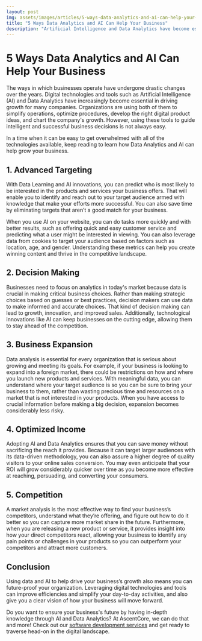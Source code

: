 ```yaml
---
layout: post
img: assets/images/articles/5-ways-data-analytics-and-ai-can-help-your-business.jpg
title: "5 Ways Data Analytics and AI Can Help Your Business"
description: "Artificial Intelligence and Data Analytics have become essential in driving growth for many companies. They are being used to simplify operations, optimize procedures and develop the right digital product ideas. Read more about how they will help you make the right decisions to move your business forward."
---
```


# 5 Ways Data Analytics and AI Can Help Your Business

The ways in which businesses operate have undergone drastic changes over the years. Digital technologies and tools such as Artificial Intelligence (AI) and Data Analytics have increasingly become essential in driving growth for many companies. Organizations are using both of them to simplify operations, optimize procedures, develop the right digital product ideas, and chart the company's growth. However, using these tools to guide intelligent and successful business decisions is not always easy.

In a time when it can be easy to get overwhelmed with all of the technologies available, keep reading to learn how Data Analytics and AI can help grow your business.

## 1. Advanced Targeting

With Data Learning and AI innovations, you can predict who is most likely to be interested in the products and services your business offers. That will enable you to identify and reach out to your target audience armed with knowledge that make your efforts more successful. You can also save time by eliminating targets that aren’t a good match for your business.

When you use AI on your website, you can do tasks more quickly and with better results, such as offering quick and easy customer service and predicting what a user might be interested in viewing. You can also leverage data from cookies to target your audience based on factors such as location, age, and gender. Understanding these metrics can help you create winning content and thrive in the competitive landscape.

## 2. Decision Making

Businesses need to focus on analytics in today's market because data is crucial in making critical business choices. Rather than making strategic choices based on guesses or best practices, decision makers can use data to make informed and accurate choices. That kind of decision making can lead to growth, innovation, and improved sales. Additionally, technological innovations like AI can keep businesses on the cutting edge, allowing them to stay ahead of the competition.

## 3. Business Expansion

Data analysis is essential for every organization that is serious about growing and meeting its goals. For example, if your business is looking to expand into a foreign market, there could be restrictions on how and where you launch new products and services. With meaningful data, you can understand where your target audience is so you can be sure to bring your business to them, rather than wasting precious time and resources on a market that is not interested in your products. When you have access to crucial information before making a big decision, expansion becomes considerably less risky.

## 4. Optimized Income

Adopting AI and Data Analytics ensures that you can save money without sacrificing the reach it provides. Because it can target larger audiences with its data-driven methodology, you can also assure a higher degree of quality visitors to your online sales conversion. You may even anticipate that your ROI will grow considerably quicker over time as you become more effective at reaching, persuading, and converting your consumers.

## 5. Competition

A market analysis is the most effective way to find your business’s competitors, understand what they’re offering, and figure out how to do it better so you can capture more market share in the future. Furthermore, when you are releasing a new product or service, it provides insight into how your direct competitors react, allowing your business to identify any pain points or challenges in your products so you can outperform your competitors and attract more customers.

## Conclusion

Using data and AI to help drive your business’s growth also means you can future-proof your organization. Leveraging digital technologies and tools can improve efficiencies and simplify your day-to-day activities, and also give you a clear vision of how your business will move forward.

Do you want to ensure your business's future by having in-depth knowledge through AI and Data Analytics? At AscentCore, we can do that and more! Check out our [software development services](https://www.ascentcore.com) and get ready to traverse head-on in the digital landscape.